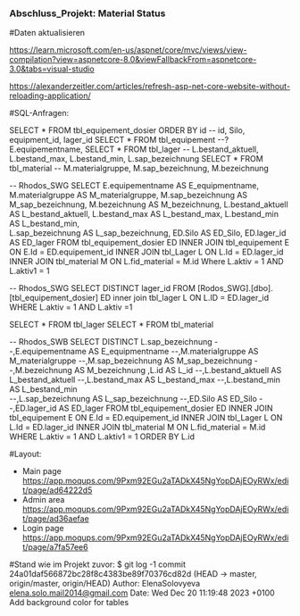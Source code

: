 ### Abschluss_Projekt: Material Status

#Daten aktualisieren

https://learn.microsoft.com/en-us/aspnet/core/mvc/views/view-compilation?view=aspnetcore-8.0&viewFallbackFrom=aspnetcore-3.0&tabs=visual-studio

https://alexanderzeitler.com/articles/refresh-asp-net-core-website-without-reloading-application/

#SQL-Anfragen:


SELECT * FROM tbl_equipement_dosier ORDER BY id -- id, Silo, equipment_id, lager_id
SELECT * FROM tbl_equipement --? E.equipementname,
SELECT * FROM tbl_lager -- L.bestand_aktuell, L.bestand_max, L.bestand_min, L.sap_bezeichnung
SELECT * FROM tbl_material -- M.materialgruppe, M.sap_bezeichnung, M.bezeichnung

-- Rhodos_SWG
SELECT	E.equipementname AS E_equipmentname, 
		M.materialgruppe AS M_materialgruppe, 
		M.sap_bezeichnung AS M_sap_bezeichnung, 
		M.bezeichnung AS M_bezeichnung, 
		L.bestand_aktuell AS L_bestand_aktuell, 
		L.bestand_max AS L_bestand_max,
		L.bestand_min AS L_bestand_min, 		 
		L.sap_bezeichnung AS L_sap_bezeichnung,
		ED.Silo AS ED_Silo,
		ED.lager_id AS ED_lager
FROM tbl_equipement_dosier ED
	INNER JOIN tbl_equipement E ON E.Id = ED.equipement_id
	INNER JOIN tbl_Lager L ON L.Id = ED.lager_id
	INNER JOIN tbl_material M ON L.fid_material = M.id
Where L.aktiv =  1 AND L.aktiv1 = 1

-- Rhodos_SWG
SELECT DISTINCT lager_id FROM [Rodos_SWG].[dbo].[tbl_equipement_dosier] ED
inner join tbl_lager L ON L.ID = ED.lager_id
WHERE L.aktiv = 1 AND L.aktiv =1

SELECT * FROM tbl_lager 
SELECT * FROM tbl_material

-- Rhodos_SWB
SELECT	DISTINCT L.sap_bezeichnung
		--,E.equipementname AS E_equipmentname 
		--,M.materialgruppe AS M_materialgruppe 
		--,M.sap_bezeichnung AS M_sap_bezeichnung 
		--,M.bezeichnung AS M_bezeichnung
		,L.id AS L_id
		--,L.bestand_aktuell AS L_bestand_aktuell 
		--,L.bestand_max AS L_bestand_max
		--,L.bestand_min AS L_bestand_min		 
		--,L.sap_bezeichnung AS L_sap_bezeichnung
		--,ED.Silo AS ED_Silo
		--,ED.lager_id AS ED_lager
FROM 
	tbl_equipement_dosier ED 
	INNER JOIN tbl_equipement E ON E.Id = ED.equipement_id
	INNER JOIN tbl_Lager L ON L.Id = ED.lager_id
	INNER JOIN tbl_material M ON L.fid_material = M.id
WHERE L.aktiv =  1 AND L.aktiv1 = 1 
ORDER BY L.id

#Layout:
 
  - Main page
      https://app.moqups.com/9Pxm92EGu2aTADkX45NgYopDAjEOyRWx/edit/page/ad64222d5
  - Admin area
    https://app.moqups.com/9Pxm92EGu2aTADkX45NgYopDAjEOyRWx/edit/page/ad36aefae
  - Login page
      https://app.moqups.com/9Pxm92EGu2aTADkX45NgYopDAjEOyRWx/edit/page/a7fa57ee6


#Stand wie im Projekt zuvor:
$ git log -1
commit 24a01daf566872bc28f8c4383be89f70376cd82d (HEAD -> master, origin/master, origin/HEAD)
Author: ElenaSolovyeva <elena.solo.mail2014@gmail.com>
Date:   Wed Dec 20 11:19:48 2023 +0100
    Add background color for tables

    
